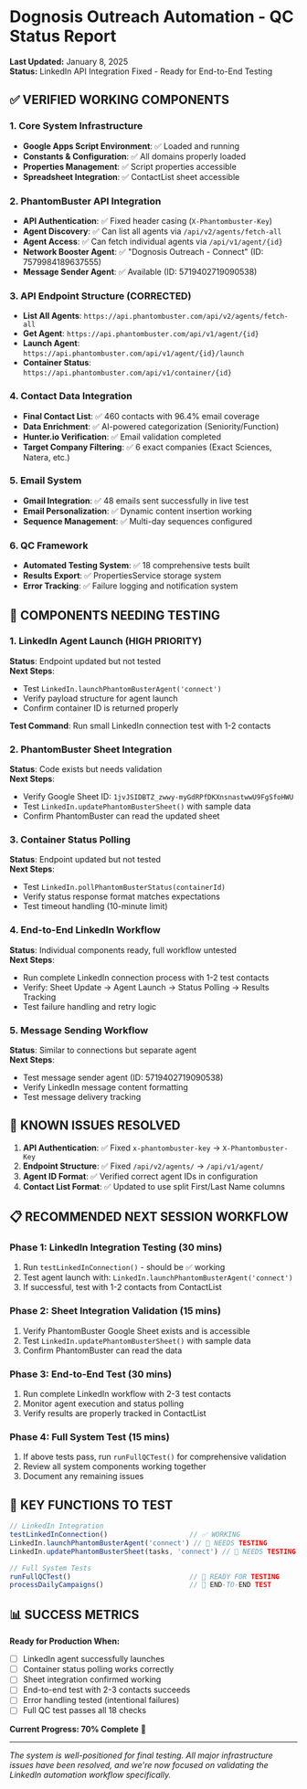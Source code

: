 # Dognosis Outreach Automation - QC Status Report

**Last Updated:** January 8, 2025  
**Status:** LinkedIn API Integration Fixed - Ready for End-to-End Testing

## ✅ VERIFIED WORKING COMPONENTS

### 1. Core System Infrastructure
- **Google Apps Script Environment**: ✅ Loaded and running
- **Constants & Configuration**: ✅ All domains properly loaded
- **Properties Management**: ✅ Script properties accessible
- **Spreadsheet Integration**: ✅ ContactList sheet accessible

### 2. PhantomBuster API Integration
- **API Authentication**: ✅ Fixed header casing (`X-Phantombuster-Key`)
- **Agent Discovery**: ✅ Can list all agents via `/api/v2/agents/fetch-all`
- **Agent Access**: ✅ Can fetch individual agents via `/api/v1/agent/{id}`
- **Network Booster Agent**: ✅ "Dognosis Outreach - Connect" (ID: 7579984189637555)
- **Message Sender Agent**: ✅ Available (ID: 5719402719090538)

### 3. API Endpoint Structure (CORRECTED)
- **List All Agents**: `https://api.phantombuster.com/api/v2/agents/fetch-all`
- **Get Agent**: `https://api.phantombuster.com/api/v1/agent/{id}`
- **Launch Agent**: `https://api.phantombuster.com/api/v1/agent/{id}/launch`
- **Container Status**: `https://api.phantombuster.com/api/v1/container/{id}`

### 4. Contact Data Integration
- **Final Contact List**: ✅ 460 contacts with 96.4% email coverage
- **Data Enrichment**: ✅ AI-powered categorization (Seniority/Function)
- **Hunter.io Verification**: ✅ Email validation completed
- **Target Company Filtering**: ✅ 6 exact companies (Exact Sciences, Natera, etc.)

### 5. Email System
- **Gmail Integration**: ✅ 48 emails sent successfully in live test
- **Email Personalization**: ✅ Dynamic content insertion working
- **Sequence Management**: ✅ Multi-day sequences configured

### 6. QC Framework
- **Automated Testing System**: ✅ 18 comprehensive tests built
- **Results Export**: ✅ PropertiesService storage system
- **Error Tracking**: ✅ Failure logging and notification system

## 🔄 COMPONENTS NEEDING TESTING

### 1. LinkedIn Agent Launch (HIGH PRIORITY)
**Status**: Endpoint updated but not tested  
**Next Steps**:
- Test `LinkedIn.launchPhantomBusterAgent('connect')` 
- Verify payload structure for agent launch
- Confirm container ID is returned properly

**Test Command**: Run small LinkedIn connection test with 1-2 contacts

### 2. PhantomBuster Sheet Integration
**Status**: Code exists but needs validation  
**Next Steps**:
- Verify Google Sheet ID: `1jvJSIDBTZ_zwwy-myGdRPfDKXnsnastwwU9FgSfoHWU`
- Test `LinkedIn.updatePhantomBusterSheet()` with sample data
- Confirm PhantomBuster can read the updated sheet

### 3. Container Status Polling
**Status**: Endpoint updated but not tested  
**Next Steps**:
- Test `LinkedIn.pollPhantomBusterStatus(containerId)`
- Verify status response format matches expectations
- Test timeout handling (10-minute limit)

### 4. End-to-End LinkedIn Workflow
**Status**: Individual components ready, full workflow untested  
**Next Steps**:
- Run complete LinkedIn connection process with 1-2 test contacts
- Verify: Sheet Update → Agent Launch → Status Polling → Results Tracking
- Test failure handling and retry logic

### 5. Message Sending Workflow
**Status**: Similar to connections but separate agent  
**Next Steps**:
- Test message sender agent (ID: 5719402719090538)
- Verify LinkedIn message content formatting
- Test message delivery tracking

## 🚨 KNOWN ISSUES RESOLVED

1. **API Authentication**: ✅ Fixed `x-phantombuster-key` → `X-Phantombuster-Key`
2. **Endpoint Structure**: ✅ Fixed `/api/v2/agents/` → `/api/v1/agent/`
3. **Agent ID Format**: ✅ Verified correct agent IDs in configuration
4. **Contact List Format**: ✅ Updated to use split First/Last Name columns

## 📋 RECOMMENDED NEXT SESSION WORKFLOW

### Phase 1: LinkedIn Integration Testing (30 mins)
1. Run `testLinkedInConnection()` - should be ✅ working
2. Test agent launch with: `LinkedIn.launchPhantomBusterAgent('connect')`
3. If successful, test with 1-2 contacts from ContactList

### Phase 2: Sheet Integration Validation (15 mins)
1. Verify PhantomBuster Google Sheet exists and is accessible
2. Test `LinkedIn.updatePhantomBusterSheet()` with sample data
3. Confirm PhantomBuster can read the data

### Phase 3: End-to-End Test (30 mins)
1. Run complete LinkedIn workflow with 2-3 test contacts
2. Monitor agent execution and status polling
3. Verify results are properly tracked in ContactList

### Phase 4: Full System Test (15 mins)
1. If above tests pass, run `runFullQCTest()` for comprehensive validation
2. Review all system components working together
3. Document any remaining issues

## 🔧 KEY FUNCTIONS TO TEST

```javascript
// LinkedIn Integration
testLinkedInConnection()                    // ✅ WORKING
LinkedIn.launchPhantomBusterAgent('connect') // 🔄 NEEDS TESTING
LinkedIn.updatePhantomBusterSheet(tasks, 'connect') // 🔄 NEEDS TESTING

// Full System Tests
runFullQCTest()                             // 🔄 READY FOR TESTING
processDailyCampaigns()                     // 🔄 END-TO-END TEST
```

## 📊 SUCCESS METRICS

**Ready for Production When:**
- [ ] LinkedIn agent successfully launches
- [ ] Container status polling works correctly  
- [ ] Sheet integration confirmed working
- [ ] End-to-end test with 2-3 contacts succeeds
- [ ] Error handling tested (intentional failures)
- [ ] Full QC test passes all 18 checks

**Current Progress: 70% Complete** 🎯

---
*The system is well-positioned for final testing. All major infrastructure issues have been resolved, and we're now focused on validating the LinkedIn automation workflow specifically.*
